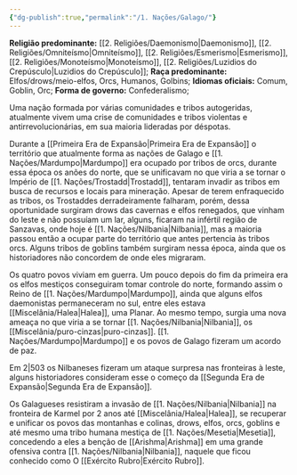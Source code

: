 ```yaml
---
{"dg-publish":true,"permalink":"/1. Nações/Galago/"}
---
```


 __Religião predominante:__ [[2. Religiões/Daemonismo\|Daemonismo]], [[2. Religiões/Omniteísmo\|Omniteísmo]], [[2. Religiões/Esmerismo\|Esmerismo]], [[2. Religiões/Monoteísmo\|Monoteísmo]], [[2. Religiões/Luzidios do Crepúsculo\|Luzidios do Crepúsculo]];
 __Raça predominante:__ Elfos/drows/meio-elfos, Orcs, Humanos, Golbins;
 __Idiomas oficiais:__ Comum, Goblin, Orc; 
 __Forma de governo:__ Confederalismo;
 
Uma nação formada por várias comunidades e tribos autogeridas, atualmente vivem uma crise de comunidades e tribos violentas e antirrevolucionárias, em sua maioria lideradas por déspotas. 

Durante a [[Primeira Era de Expansão\|Primeira Era de Expansão]] o território que atualmente forma as nações de Galago e [[1. Nações/Mardumpo\|Mardumpo]] era ocupado por tribos de orcs, durante essa época os anões do norte, que se unificavam no que viria a se tornar o Império de [[1. Nações/Trostadd\|Trostadd]], tentaram invadir as tribos em busca de recursos e locais para mineração. Apesar de terem enfraquecido as tribos, os Trostaddes derradeiramente falharam, porém, dessa oportunidade surgiram drows das cavernas e elfos renegados, que vinham do leste e não possuíam um lar, alguns, ficaram na infértil região de Sanzavas, onde hoje é [[1. Nações/Nilbania\|Nilbania]], mas a maioria passou então a ocupar parte do território que antes pertencia às tribos orcs. Alguns tribos de goblins também surgiram nessa época, ainda que os historiadores não concordem de onde eles migraram.

Os quatro povos viviam em guerra. Um pouco depois do fim da primeira era os elfos mestiços conseguiram tomar controle do norte, formando assim o Reino de [[1. Nações/Mardumpo\|Mardumpo]], ainda que alguns elfos daemonistas permaneceram no sul, entre eles estava [[Miscelânia/Halea\|Halea]], uma Planar. Ao mesmo tempo, surgia uma nova ameaça no que viria a se tornar [[1. Nações/Nilbania\|Nilbania]], os [[Miscelânia/puro-cinzas\|puro-cinzas]]. [[1. Nações/Mardumpo\|Mardumpo]] e os povos de Galago fizeram um acordo de paz.

Em 2|503 os Nilbaneses fizeram um ataque surpresa nas fronteiras à leste, alguns historiadores consideram esse o começo da [[Segunda Era de Expansão\|Segunda Era de Expansão]]. 

Os Galagueses resistiram a invasão de [[1. Nações/Nilbania\|Nilbania]] na fronteira de Karmel por 2 anos até [[Miscelânia/Halea\|Halea]], se recuperar e unificar os povos das montanhas e colinas, drows, elfos, orcs, goblins e até mesmo uma tribo humana mestiça de [[1. Nações/Mesetia\|Mesetia]], concedendo a eles a benção de [[Arishma\|Arishma]] em uma grande ofensiva contra [[1. Nações/Nilbania\|Nilbania]], naquele que ficou conhecido como O [[Exército Rubro\|Exército Rubro]]. 


